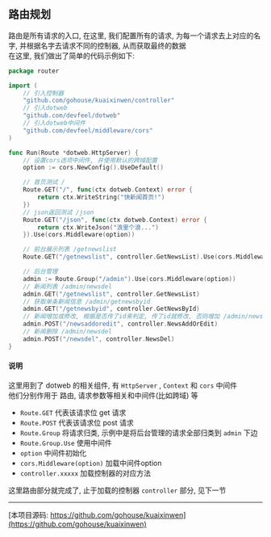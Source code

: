## 路由规划

路由是所有请求的入口, 在这里, 我们配置所有的请求, 为每一个请求去上对应的名字, 并根据名字去请求不同的控制器, 从而获取最终的数据  
在这里, 我们做出了简单的代码示例如下:  
```go
package router

import (
	// 引入控制器
	"github.com/gohouse/kuaixinwen/controller"
	// 引入dotweb
	"github.com/devfeel/dotweb"
	// 引入dotweb中间件
	"github.com/devfeel/middleware/cors"
)

func Run(Route *dotweb.HttpServer) {
	// 设置cors选项中间件, 并使用默认的跨域配置
	option := cors.NewConfig().UseDefault()

	// 首页测试 /
	Route.GET("/", func(ctx dotweb.Context) error {
		return ctx.WriteString("快新闻首页!")
	})
	// json返回测试 /json
	Route.GET("/json", func(ctx dotweb.Context) error {
		return ctx.WriteJson("浪里个浪...")
	}).Use(cors.Middleware(option))

	// 前台展示列表 /getnewslist
	Route.GET("/getnewslist", controller.GetNewsList).Use(cors.Middleware(option))

	// 后台管理
	admin := Route.Group("/admin").Use(cors.Middleware(option))
	// 新闻列表 /admin/newsdel
	admin.GET("/getnewslist", controller.GetNewsList)
	// 获取单条新闻信息 /admin/getnewsbyid
	admin.GET("/getnewsbyid", controller.GetNewsById)
	// 新闻增加或修改, 根据是否传了id来判定, 传了id就修改, 否则增加 /admin/newsaddoredit
	admin.POST("/newsaddoredit", controller.NewsAddOrEdit)
	// 新闻删除 /admin/newsdel
	admin.POST("/newsdel", controller.NewsDel)
}

```

#### 说明  
这里用到了 dotweb 的相关组件, 有 `HttpServer` , `Context` 和 `cors` 中间件  
他们分别作用于 路由, 请求参数等相关和中间件(比如跨域) 等  

- `Route.GET` 代表该请求位 get 请求  
- `Route.POST` 代表该请求位 post 请求  
- `Route.Group` 将请求归类, 示例中是将后台管理的请求全部归类到 `admin` 下边  
- `Route.Group.Use` 使用中间件  
- `option` 中间件初始化  
- `cors.Middleware(option)` 加载中间件option  
- `controller.xxxxx` 加载控制器的对应方法  

这里路由部分就完成了, 止于加载的控制器 `controller` 部分, 见下一节  


-------
[本项目源码: https://github.com/gohouse/kuaixinwen](https://github.com/gohouse/kuaixinwen)

